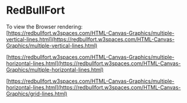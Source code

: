 # RedBullFort

To view the Browser rendering: </br>
[https://redbullfort.w3spaces.com/HTML-Canvas-Graphics/multiple-vertical-lines.html](https://redbullfort.w3spaces.com/HTML-Canvas-Graphics/multiple-vertical-lines.html)

[https://redbullfort.w3spaces.com/HTML-Canvas-Graphics/multiple-horizontal-lines.html](https://redbullfort.w3spaces.com/HTML-Canvas-Graphics/multiple-horizontal-lines.html)

[https://redbullfort.w3spaces.com/HTML-Canvas-Graphics/multiple-horizontal-lines.html](https://redbullfort.w3spaces.com/HTML-Canvas-Graphics/grid-lines.html)

